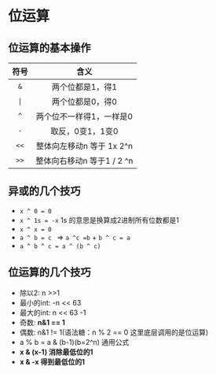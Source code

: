 # 位运算
## 位运算的基本操作
|符号|含义|
|:---:|:---:|
|`&`|两个位都是1，得1|
|`\|`|两个位都是0，得0|
|`^`|两个位不一样得1，一样是0|
|`-`|取反，0变1，1变0|
|`<<`|整体向左移动n 等于 1x 2^n|
|`>>`|整体向右移动n 等于1 / 2 ^n|

## 异或的几个技巧
- `x ^ 0 = 0`
- `x ^ 1s = -x` 1s 的意思是换算成2进制所有位数都是1
-  `x ^ x = 0`
- `a ^ b = c ` => `a ^c =b` + `b ^ c = a`
- `a ^ b ^ c = a ^ (b ^ c)`

## 位运算的几个技巧
- 除以2: n >>1
- 最小的int:  -n << 63
- 最大的int: n << 63 -1
- 奇数: **n&1 == 1**
- 偶数: n&1 != 1(语法糖：n % 2 == 0 这里底层调用的是位运算)
- a % b = a & (b-1)(b=2^n) 通用公式
- **x & (x-1) 消除最低位的1**
- **x & -x 得到最低位的1**
